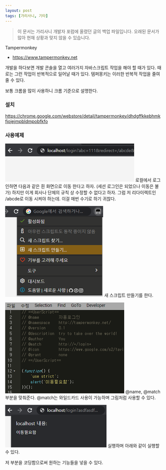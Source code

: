 ```yaml
---
layout: post
tags: [가리사니, 기타]
---
```


> 이 문서는 가리사니 개발자 포럼에 올렸던 글의 백업 파일입니다.
오래된 문서가 많아 현재 상황과 맞지 않을 수 있습니다.

Tampermonkey
- https://www.tampermonkey.net

개발을 하다보면 개발 콘솔을 열고 여러가지 자바스크립트 작업을 해야 할 때가 있다.
때로는 그런 작업이 반복적으로 일어날 때가 있다.
템퍼몽키는 이러한 반복적 작업을 줄여줄 수 있다.


보통 크롬을 많이 사용하니 크롬 기준으로 설명한다.

### 설치
https://chrome.google.com/webstore/detail/tampermonkey/dhdgffkkebhmkfjojejmpbldmpobfkfo

### 사용예제
![설명](/file/forum/700ce40b-f3ba-47bc-acc2-bda90c1f33a4.png)
로컬에서 로그인하면 다음과 같은 흰 화면으로 이동 한다고 하자.
(세션 로그인은 되었으나 이동은 불가)
하지만 이게 회사나 단체의 규칙 상 수정할 수 없다고 하자.
그럼 저 리다이렉트인 /abcde로 이동 시켜야 하는데.
이걸 매번 수기로 하기 귀찮다.

![설명](/file/forum/1c8eeb47-383a-448e-b316-4fb8bbff5497.png)
새 스크립트 만들기를 한다.


![설명](/file/forum/c18cd8a7-0d72-49f3-83ed-65e360d02aa0.png)
@name, @match 부분을 맞춰준다.
@match는 와일드카드 사용이 가능하며 그림처럼 사용할 수 있다.

![설명](/file/forum/a1b2b8d6-7ce6-4c3d-a70f-526186dcb5e1.png)
실행하며 아래와 같이 실행할 수 있다.

저 부분을 코딩함으로써 원하는 기능들을 넣을 수 있다.
